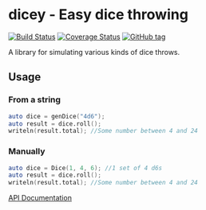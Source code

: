 # dicey - Easy dice throwing
[![Build Status](https://travis-ci.com/Herringway/dicey.svg?branch=master)](https://travis-ci.com/Herringway/dicey)
[![Coverage Status](https://coveralls.io/repos/Herringway/dicey/badge.svg?branch=master&service=github)](https://coveralls.io/github/Herringway/dicey?branch=master)
[![GitHub tag](https://img.shields.io/github/tag/herringway/dicey.svg)](https://github.com/Herringway/dicey)

A library for simulating various kinds of dice throws.

## Usage

### From a string

```D
auto dice = genDice("4d6");
auto result = dice.roll();
writeln(result.total); //Some number between 4 and 24
```

### Manually

```D
auto dice = Dice(1, 4, 6); //1 set of 4 d6s
auto result = dice.roll();
writeln(result.total); //Some number between 4 and 24
```

[API Documentation](http://herringway.github.io/dicey/)
